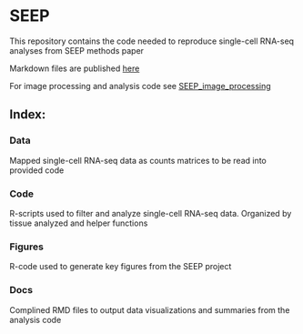 # SEEP
This repository contains the code needed to reproduce single-cell RNA-seq analyses from SEEP methods paper

Markdown files are published [here](https://davidbmorse.github.io/SEEP/)

For image processing and analysis code see [SEEP_image_processing](https://github.com/davidbmorse/SEEP_image_processing)

## Index:
### Data
Mapped single-cell RNA-seq data as counts matrices to be read into provided code
### Code
R-scripts used to filter and analyze single-cell RNA-seq data. Organized by tissue analyzed and helper functions
### Figures
R-code used to generate key figures from the SEEP project
### Docs
Complined RMD files to output data visualizations and summaries from the analysis code

